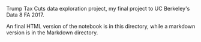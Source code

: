 Trump Tax Cuts data exploration project, my final project to UC Berkeley's Data 8 FA 2017.

An final HTML version of the notebook is in this directory, while a markdown version is in the Markdown directory.